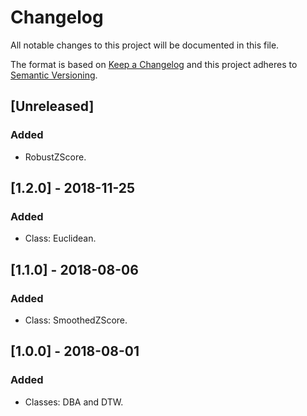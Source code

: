 # Changelog
All notable changes to this project will be documented in this file.

The format is based on [Keep a Changelog](http://keepachangelog.com/en/1.0.0/)
and this project adheres to [Semantic Versioning](http://semver.org/spec/v2.0.0.html).

## [Unreleased]
### Added
- RobustZScore.

## [1.2.0] - 2018-11-25
### Added
- Class: Euclidean.

## [1.1.0] - 2018-08-06
### Added
- Class: SmoothedZScore.

## [1.0.0] - 2018-08-01
### Added
- Classes: DBA and DTW.
